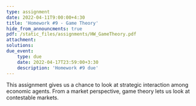 ```yaml
---
type: assignment
date: 2022-04-11T9:00:00+4:30
title: 'Homework #9 - Game Theory'
hide_from_announcments: true
pdf: /static_files/assignments/HW_GameTheory.pdf
attachment: 
solutions: 
due_event: 
    type: due
    date: 2022-04-17T23:59:00+3:30
    description: 'Homework #9 due'
---
```

This assignment gives us a chance to look at strategic interaction among economic agents. From a market perspective, game theory lets us look at contestable markets. 